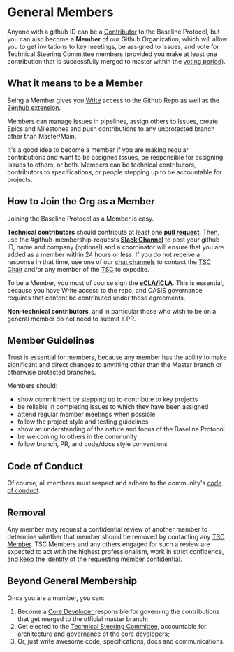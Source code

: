 # General Members

Anyone with a github ID can be a [Contributor](contributors.md) to the Baseline Protocol, but you can also become a **Member** of our Github Organization, which will allow you to get invitations to key meetings, be assigned to Issues, and vote for Technical Steering Committee members (provided you make at least one contribution that is successfully merged to master within the [voting period](../docs/governance/governance.md#steady-state-periods)).

## What it means to be a Member <a href="#what-it-means-to-be-a-member" id="what-it-means-to-be-a-member"></a>

Being a Member gives you [Write](https://help.github.com/en/github/setting-up-and-managing-organizations-and-teams/repository-permission-levels-for-an-organization) access to the Github Repo as well as the [Zenhub extension](https://help.zenhub.com/support/solutions/articles/43000037261-github-permissions-and-access-in-zenhub).

Members can manage Issues in pipelines, assign others to Issues, create Epics and Milestones and push contributions to any unprotected branch other than Master/Main.

It's a good idea to become a member if you are making regular contributions and want to be assigned Issues, be responsible for assigning Issues to others, or both. Members can be technical contributors, contributors to specifications, or people stepping up to be accountable for projects.

## How to Join the Org as a Member <a href="#how-to-join-the-org-as-a-member" id="how-to-join-the-org-as-a-member"></a>

Joining the Baseline Protocol as a Member is easy.

**Technical contributors** should contribute at least one [**pull request**](contributors.md#submitting-a-pull-request). Then, use the #github-membership-requests [**Slack Channel**](https://ethereum-baseline.slack.com/archives/C011XCW8T3Q) to post your github ID, name and company (optional) and a coordinator will ensure that you are added as a member within 24 hours or less. If you do not receive a response in that time, use one of our [chat channels](open-source-community.md#slack-discourse-telegram) to contact the [TSC Chair](community-leaders.md#your-provisional-chair) and/or any member of the [TSC](community-leaders.md#your-technical-steering-committee) to expedite.

To be a Member, you must of course sign the [**eCLA/iCLA**](contributors.md#ecla-and-icla). This is essential, because you have Write access to the repo, and OASIS governance requires that content be contributed under those agreements.

**Non-technical contributors**, and in particular those who wish to be on a general member do not need to submit a PR.&#x20;

## Member Guidelines <a href="#member-guidelines" id="member-guidelines"></a>

Trust is essential for members, because any member has the ability to make significant and direct changes to anything other than the Master branch or otherwise protected branches.

Members should:

* show commitment by stepping up to contribute to key projects
* be reliable in completing issues to which they have been assigned
* attend regular member meetings when possible
* follow the project style and testing guidelines
* show an understanding of the nature and focus of the Baseline Protocol
* be welcoming to others in the community
* follow branch, PR, and code/docs style conventions

## Code of Conduct <a href="#code-of-conduct" id="code-of-conduct"></a>

Of course, all members must respect and adhere to the community's [code of conduct](https://github.com/ethereum-oasis/baseline/blob/master/CODE\_OF\_CONDUCT.md).

## Removal <a href="#removal" id="removal"></a>

Any member may request a confidential review of another member to determine whether that member should be removed by contacting any [TSC Member](community-leaders.md#your-technical-steering-committee). TSC Members and any others engaged for such a review are expected to act with the highest professionalism, work in strict confidence, and keep the identity of the requesting member confidential.

## Beyond General Membership <a href="#beyond-general-membership" id="beyond-general-membership"></a>

Once you are a member, you can:

1. Become a [Core Developer ](broken-reference)responsible for governing the contributions that get merged to the official master branch;
2. Get elected to the [Technical Steering Committee](../docs/governance/technical-steering-committee.md), accountable for architecture and governance of the core developers;
3. Or, just write awesome code, specifications, docs and communications.
